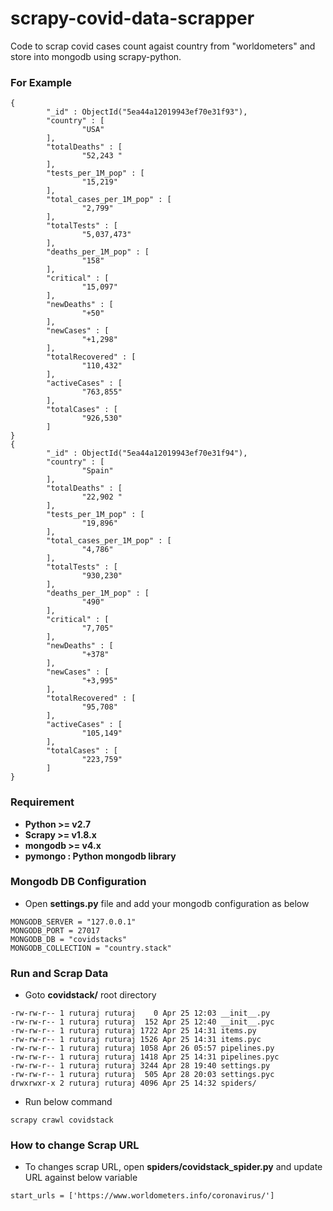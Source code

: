 # scrapy-covid-data-scrapper
Code to scrap covid cases count agaist country from "worldometers" and store into mongodb using scrapy-python.

### For Example
```
{
        "_id" : ObjectId("5ea44a12019943ef70e31f93"),
        "country" : [
                "USA"
        ],
        "totalDeaths" : [
                "52,243 "
        ],
        "tests_per_1M_pop" : [
                "15,219"
        ],
        "total_cases_per_1M_pop" : [
                "2,799"
        ],
        "totalTests" : [
                "5,037,473"
        ],
        "deaths_per_1M_pop" : [
                "158"
        ],
        "critical" : [
                "15,097"
        ],
        "newDeaths" : [
                "+50"
        ],
        "newCases" : [
                "+1,298"
        ],
        "totalRecovered" : [
                "110,432"
        ],
        "activeCases" : [
                "763,855"
        ],
        "totalCases" : [
                "926,530"
        ]
}
{
        "_id" : ObjectId("5ea44a12019943ef70e31f94"),
        "country" : [
                "Spain"
        ],
        "totalDeaths" : [
                "22,902 "
        ],
        "tests_per_1M_pop" : [
                "19,896"
        ],
        "total_cases_per_1M_pop" : [
                "4,786"
        ],
        "totalTests" : [
                "930,230"
        ],
        "deaths_per_1M_pop" : [
                "490"
        ],
        "critical" : [
                "7,705"
        ],
        "newDeaths" : [
                "+378"
        ],
        "newCases" : [
                "+3,995"
        ],
        "totalRecovered" : [
                "95,708"
        ],
        "activeCases" : [
                "105,149"
        ],
        "totalCases" : [
                "223,759"
        ]
}
```
### Requirement

- **Python  >= v2.7**
- **Scrapy  >= v1.8.x**
- **mongodb >= v4.x**
- **pymongo : Python mongodb library**

### Mongodb DB Configuration

- Open __settings.py__ file and add your mongodb configuration as below

```
MONGODB_SERVER = "127.0.0.1"
MONGODB_PORT = 27017
MONGODB_DB = "covidstacks"
MONGODB_COLLECTION = "country.stack"
```
### Run and Scrap Data

- Goto __covidstack/__ root directory
```
-rw-rw-r-- 1 ruturaj ruturaj    0 Apr 25 12:03 __init__.py
-rw-rw-r-- 1 ruturaj ruturaj  152 Apr 25 12:40 __init__.pyc
-rw-rw-r-- 1 ruturaj ruturaj 1722 Apr 25 14:31 items.py
-rw-rw-r-- 1 ruturaj ruturaj 1526 Apr 25 14:31 items.pyc
-rw-rw-r-- 1 ruturaj ruturaj 1058 Apr 26 05:57 pipelines.py
-rw-rw-r-- 1 ruturaj ruturaj 1418 Apr 25 14:31 pipelines.pyc
-rw-rw-r-- 1 ruturaj ruturaj 3244 Apr 28 19:40 settings.py
-rw-rw-r-- 1 ruturaj ruturaj  505 Apr 28 20:03 settings.pyc
drwxrwxr-x 2 ruturaj ruturaj 4096 Apr 25 14:32 spiders/
```
- Run below command
```
scrapy crawl covidstack
```

### How to change Scrap URL
- To changes scrap URL, open __spiders/covidstack_spider.py__ and update URL against below variable

```
start_urls = ['https://www.worldometers.info/coronavirus/']
```



